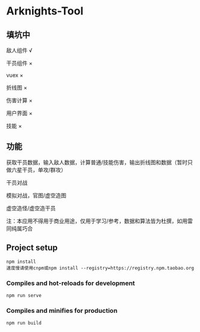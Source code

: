 # Arknights-Tool

## 填坑中

敌人组件 √

干员组件 ×

vuex ×

折线图 ×

伤害计算 ×

用户界面 ×

技能 ×

## 功能

获取干员数据，输入敌人数据，计算普通/技能伤害，输出折线图和数据（暂时只做六星干员，单攻/群攻）

干员对战

模拟对战，官图/虚空造图

虚空造怪/虚空造干员

注：本应用不得用于商业用途，仅用于学习/参考，数据和算法皆为杜撰，如用雷同纯属巧合

## Project setup
```
npm install 
速度慢请使用cnpm或npm install --registry=https://registry.npm.taobao.org
```

### Compiles and hot-reloads for development
```
npm run serve
```

### Compiles and minifies for production
```
npm run build
```
